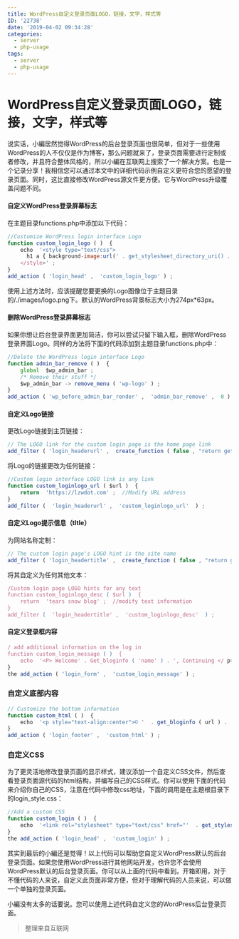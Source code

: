 ```yaml
---
title: WordPress自定义登录页面LOGO，链接，文字，样式等
ID: '22738'
date: '2019-04-02 09:34:28'
categories:
  - server
  - php-usage
tags:
  - server
  - php-usage
---
```


# WordPress自定义登录页面LOGO，链接，文字，样式等

说实话，小編居然觉得WordPress的后台登录页面也很简单，但对于一些使用WordPress的人不仅仅是作为博客，那么问题就来了，登录页面需要进行定制或者修改，并且符合整体风格的，所以小編在互联网上搜索了一个解决方案。也是一个记录分享！我相信您可以通过本文中的详细代码示例自定义更符合您的愿望的登录页面。同时，这比直接修改WordPress源文件更方便。它与WordPress升级覆盖问题不同。

#### 自定义WordPress登录屏幕标志

在主题目录functions.php中添加以下代码：

``` js 
//Customize WordPress login interface Logo
function custom_login_logo ( )  {
    echo  '<style type="text/css">
      h1 a { background-image:url(' . get_stylesheet_directory_uri() . '/./images/logo.png ) !important; }
    </style>' ;
}
add_action ( 'login_head' ,  'custom_login_logo' ) ; 
```

使用上述方法时，应该提醒您要更换的Logo图像位于主题目录的/./images/logo.png下。默认的WordPress背景标志大小为274px\*63px。

#### 删除WordPress登录屏幕标志

如果你想让后台登录界面更加简洁，你可以尝试只留下输入框，删除WordPress登录界面Logo。同样的方法将下面的代码添加到主题目录functions.php中：

``` js 
//Delete the WordPress login interface Logo
function admin_bar_remove ( )  {
    global  $wp_admin_bar ;
    /* Remove their stuff */
    $wp_admin_bar -> remove_menu ( 'wp-logo' ) ;
}
add_action ( 'wp_before_admin_bar_render' ,  'admin_bar_remove' ,  0 ) ; 
```

#### 自定义Logo链接

更改Logo链接到主页链接：

``` js 
// The LOGO link for the custom login page is the home page link
add_filter ( 'login_headerurl' ,  create_function ( false , "return get_bloginfo('url');" ) ) ; 
```

将Logo的链接更改为任何链接：

``` js 
//Custom login interface LOGO link is any link
function custom_loginlogo_url ( $url )  {
    return  'https://lzwdot.com' ;  //Modify URL address
}
add_filter (  'login_headerurl' ,  'custom_loginlogo_url'  ) ; 
```

#### 自定义Logo提示信息（tltle）

为网站名称定制：

``` js 
// The custom login page's LOGO hint is the site name
add_filter ( 'login_headertitle' ,  create_function ( false , "return get_bloginfo('name');" ) ) ; 
```

将其自定义为任何其他文本：

``` js 
/Custom login page LOGO hints for any text
function custom_loginlogo_desc ( $url )  {
    return  'tears snow blog' ;  //modify text information
}
add_filter (  'login_headertitle' ,  'custom_loginlogo_desc'  ) ; 
```

#### 自定义登录框内容

``` js 
/ add additional information on the log in
function custom_login_message ( )  {
    echo  '<P> Welcome' . Get_bloginfo ( 'name' ) . ', Continuing </ p> <br /> after login' ;
}
the add_action ( 'login_form' ,  'custom_login_message' ) ; 
```

### 自定义底部内容

``` js 
// Customize the bottom information
function custom_html ( )  {
    echo  '<p style="text-align:center">© '  . get_bloginfo ( url ) . '</p>' ;
}
add_action ( 'login_footer' ,  'custom_html' ) ; 
```

### 自定义CSS

为了更灵活地修改登录页面的显示样式，建议添加一个自定义CSS文件，然后查看登录页面源代码的html结构，并编写自己的CSS样式。你可以使用下面的代码来介绍你自己的CSS，注意在代码中修改css地址，下面的调用是在主题根目录下的login\_style.css：

``` js 
//Add a custom CSS
function custom_login ( )  {
    echo  '<link rel="stylesheet" type="text/css" href="'  . get_stylesheet_directory_uri()  .  '/login_style.css" />' ;
}
the add_action ( 'login_head' ,  'custom_login' ) ; 
```

其实到最后的小編还是觉得！以上代码可以帮助您自定义WordPress默认的后台登录页面。如果您使用WordPress进行其他网站开发，也许您不会使用WordPress默认的后台登录页面。你可以从上面的代码中看到。开箱即用，对于不懂代码的人来说，自定义此页面非常方便，但对于理解代码的人员来说，可以做一个单独的登录页面。

小編没有太多的话要说。您可以使用上述代码自定义您的WordPress后台登录页面。

> 整理来自互联网
 
 
 
 
 
 
 
 
 
 
 
 
 
 
 
 
 
 
 
 
 

